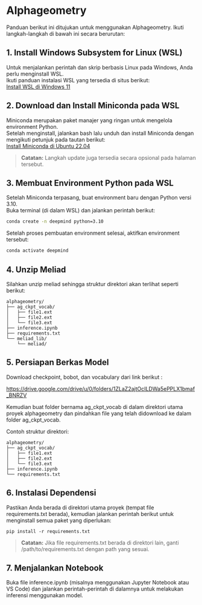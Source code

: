 # Alphageometry

Panduan berikut ini ditujukan untuk menggunakan Alphageometry. Ikuti langkah-langkah di bawah ini secara berurutan:

## 1. Install Windows Subsystem for Linux (WSL)

Untuk menjalankan perintah dan skrip berbasis Linux pada Windows, Anda perlu menginstall WSL.  
Ikuti panduan instalasi WSL yang tersedia di situs berikut:  
[Install WSL di Windows 11](https://pureinfotech.com/install-wsl-windows-11/)

## 2. Download dan Install Miniconda pada WSL

Miniconda merupakan paket manajer yang ringan untuk mengelola environment Python.  
Setelah menginstall, jalankan bash lalu unduh dan install Miniconda dengan mengikuti petunjuk pada tautan berikut:  
[Install Miniconda di Ubuntu 22.04](https://www.rosehosting.com/blog/how-to-install-miniconda-on-ubuntu-22-04/)  
> **Catatan:** Langkah update juga tersedia secara opsional pada halaman tersebut.

## 3. Membuat Environment Python pada WSL

Setelah Miniconda terpasang, buat environment baru dengan Python versi 3.10.  
Buka terminal (di dalam WSL) dan jalankan perintah berikut:

```bash
conda create -n deepmind python=3.10
```

Setelah proses pembuatan environment selesai, aktifkan environment tersebut:

```bash
conda activate deepmind
```

## 4. Unzip Meliad

Silahkan unzip meliad sehingga struktur direktori akan terlihat seperti berikut:
```
alphageometry/
├── ag_ckpt_vocab/
│   ├── file1.ext
│   ├── file2.ext
│   └── file3.ext
├── inference.ipynb
├── requirements.txt
└── meliad_lib/
    └── meliad/
```

## 5. Persiapan Berkas Model

Download checkpoint, bobot, dan vocabulary dari link berikut :

https://drive.google.com/drive/u/0/folders/1ZLaZ2ajtOcILDWa5ePPLX1bmaf_BNRZV

Kemudian buat folder bernama ag_ckpt_vocab di dalam direktori utama proyek alphageometry dan pindahkan file yang telah didownload ke dalam folder ag_ckpt_vocab.

Contoh struktur direktori:

```
alphageometry/
├── ag_ckpt_vocab/
│   ├── file1.ext
│   ├── file2.ext
│   └── file3.ext
├── inference.ipynb
└── requirements.txt
```

## 6. Instalasi Dependensi

Pastikan Anda berada di direktori utama proyek (tempat file requirements.txt berada), kemudian jalankan perintah berikut untuk menginstall semua paket yang diperlukan:

```
pip install -r requirements.txt
```

> **Catatan:** Jika file requirements.txt berada di direktori lain, ganti /path/to/requirements.txt dengan path yang sesuai.

## 7. Menjalankan Notebook

Buka file inference.ipynb (misalnya menggunakan Jupyter Notebook atau VS Code) dan jalankan perintah-perintah di dalamnya untuk melakukan inferensi menggunakan model.
